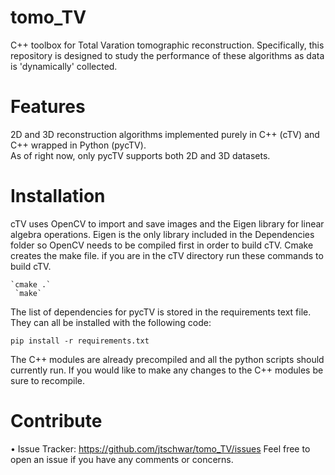 # tomo_TV

C++ toolbox for Total Varation tomographic reconstruction. Specifically, this repository is designed to study the performance of these algorithms as data is 'dynamically' collected. 

# Features

2D and 3D reconstruction algorithms implemented purely in C++ (cTV) and C++ wrapped in Python (pycTV).  
As of right now, only pycTV supports both 2D and 3D datasets. 

# Installation

   cTV uses OpenCV to import and save images and the Eigen library for linear algebra operations. Eigen is the only library included in the Dependencies folder so OpenCV needs to be compiled first in order to build cTV. Cmake creates the make file. if you are in the cTV directory run these commands to build cTV.

    `cmake .`
     `make`
     
   The list of dependencies for pycTV is stored in the requirements text file. They can all be installed with the following code:
   
   `pip install -r requirements.txt`
   
   The C++ modules are already precompiled and all the python scripts should currently run. If you would like to make any changes to the C++ modules be sure to recompile. 
     
# Contribute

•   Issue Tracker:  https://github.com/jtschwar/tomo_TV/issues
Feel free to open an issue if you have any comments or concerns. 
    
    
